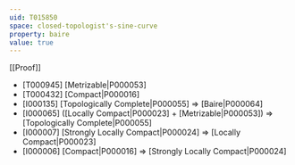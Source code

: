 ```yaml
---
uid: T015850
space: closed-topologist's-sine-curve
property: baire
value: true
---
```

[[Proof]]

* [T000945] [Metrizable|P000053]
* [T000432] [Compact|P000016]
* [I000135] [Topologically Complete|P000055] => [Baire|P000064]
* [I000065] ([Locally Compact|P000023] + [Metrizable|P000053]) => [Topologically Complete|P000055]
* [I000007] [Strongly Locally Compact|P000024] => [Locally Compact|P000023]
* [I000006] [Compact|P000016] => [Strongly Locally Compact|P000024]


